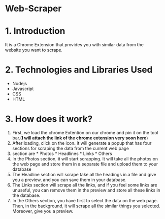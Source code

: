 # Web-Scraper

# 1. Introduction
It is a Chrome Extension that provides you with similar data from the website you want to scrape.

# 2. Technologies and Libraries Used
  * Nodejs
  * Javascript
  * CSS
  * HTML

# 3. How does it work?
  1. First, we load the chrome Extention on our chrome and pin it on the tool bar.(**I will attach the link of the chrome extension very soon here**)
  2. After loading, click on the icon. It will generate a popup that has four sections for scraping the data from the current web page 
  3. section are 
    * Photos
    * Headlines
    * Links
    * Others
  4. In the Photos section, it will start scrapping. It will take all the photos on the web page and store them in a separate file and upload them to your database
  5. The Headline section will scrape take all the headings in a file and give you a preview, and you can save them in your database.
  6. The Links section will scrape all the links, and if you feel some links are unuseful, you can remove them in the preview and store all these links in the database.
  7. In the Others section, you have first to select the data on the web page. Then, in the background, it will scrape all the similar things you selected. Moreover, give you a preview. 
